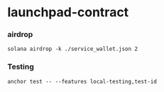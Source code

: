 # launchpad-contract

### airdrop 
```
solana airdrop -k ./service_wallet.json 2
```

### Testing
```
anchor test -- --features local-testing,test-id
```
